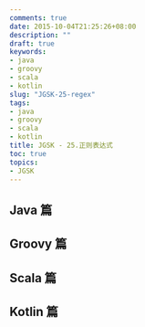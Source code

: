 ```yaml
---
comments: true
date: 2015-10-04T21:25:26+08:00
description: ""
draft: true
keywords:
- java
- groovy
- scala
- kotlin
slug: "JGSK-25-regex"
tags:
- java
- groovy
- scala
- kotlin
title: JGSK - 25.正则表达式
toc: true
topics:
- JGSK
---
```



## Java 篇

## Groovy 篇

## Scala 篇

## Kotlin 篇